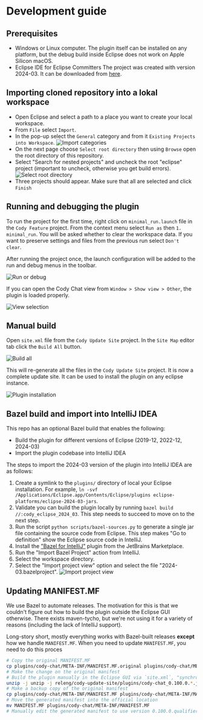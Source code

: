 # Development guide

## Prerequisites

- Windows or Linux computer. The plugin itself can be installed on any platform,
  but the debug build inside Eclipse does not work on Apple Silicon macOS.
- Eclipse IDE for Eclipse Committers The project was created with version
  2024-03. It can be downloaded from
  [here](https://www.eclipse.org/downloads/packages/release/2024-03/r/eclipse-ide-eclipse-committers).

## Importing cloned repository into a lokal workspace

- Open Eclipse and select a path to a place you want to create your local
  workspace.
- From `File` select `Import`.
- In the pop-up select the `General` category and from it
  `Existing Projects into Workspace`. ![Import categories](img/import.png)
- On the next page choose `Select root directory` then using `Browse` open the
  root directory of this repository.
- Select "Search for nested projects" and uncheck the root "eclipse" project (important to uncheck, otherwise you get build errors).
  ![Select root directory](img/select-root.png)
- Three projects should appear. Make sure that all are selected and click
  `Finish`

## Running and debugging the plugin

To run the project for the first time, right click on `minimal_run.launch` file
in the `Cody Feature` project. From the context menu select `Run as` then
`1. minimal_run`. You will be asked whether to clear the workspace data. If you
want to preserve settings and files from the previous run select `Don't clear`.

After running the project once, the launch configuration will be added to the
run and debug menus in the toolbar.

![Run or debug](img/run.png)

If you can open the Cody Chat view from `Window > Show view > Other`, the plugin
is loaded properly.

![View selection](img/cody-view.png)

## Manual build

Open `site.xml` file from the `Cody Update Site` project. In the `Site Map`
editor tab click the `Build All` button.

![Build all](img/build_all.png)

This will re-generate all the files in the `Cody Update Site` project. It is now
a complete update site. It can be used to install the plugin on any eclipse
instance.

![Plugin installation](img/install.png)

## Bazel build and import into IntelliJ IDEA

This repo has an optional Bazel build that enables the following:

- Build the plugin for different versions of Eclipse (2019-12, 2022-12, 2024-03)
- Import the plugin codebase into IntelliJ IDEA

The steps to import the 2024-03 version of the plugin into IntelliJ IDEA are as
follows:

1. Create a symlink to the `plugins/` directory of local your Eclipse
   installation. For example,
   `ln -svf /Applications/Eclipse.app/Contents/Eclipse/plugins eclipse-platforms/eclipse-2024-03-jars`.
2. Validate you can build the plugin locally by running
   `bazel build //:cody_eclipse_2024_03`. This step needs to succeed to move on
   to the next step.
3. Run the script `python scripts/bazel-sources.py` to generate a single jar
   file containing the source code from Eclipse. This step makes "Go to
   definition" show the Eclipse source code in IntelliJ.
4. Install the
   ["Bazel for IntelliJ"](https://plugins.jetbrains.com/plugin/8609-bazel-for-intellij)
   plugin from the JetBrains Marketplace.
5. Run the "Import Bazel Project" action from IntelliJ.
6. Select the workspace directory.
7. Select the "Import project view" option and select the file
   "2024-03.bazelproject". ![Import project view](img/import_project_view.png)

## Updating MANIFEST.MF

We use Bazel to automate releases. The motivation for this is that we couldn't
figure out how to build the plugin outside the Eclipse GUI otherwise. There
exists maven-tycho, but we're not using it for a variety of reasons (including
the lack of IntelliJ support).

Long-story short, mostly everything works with Bazel-built releases **except**
how we handle `MANIFEST.MF`. When you need to update `MANIFEST.MF`, you need to
do this proces

```sh
# Copy the original MANIFEST.MF
cp plugins/cody-chat/META-INF/MANIFEST.MF.original plugins/cody-chat/META-INF/MANIFEST.MF
# Make the change on the original manifest
# Build the plugin manually in the Eclipse GUI via `site.xml`, "synchronze", "add feature", "build"
unzip -j unzip -j releng/cody-update-site/plugins/cody-chat_0.100.0.*.jar META-INF/MANIFEST.MF
# Make a backup copy of the original manifest
cp plugins/cody-chat/META-INF/MANIFEST.MF plugins/cody-chat/META-INF/MANIFEST.MF.original
# Move the generated manifest into the official location
mv MANIFEST.MF plugins/cody-chat/META-INF/MANIFEST.MF
# Manually edit the generated manifest to use version 0.100.0.qualifier
```
